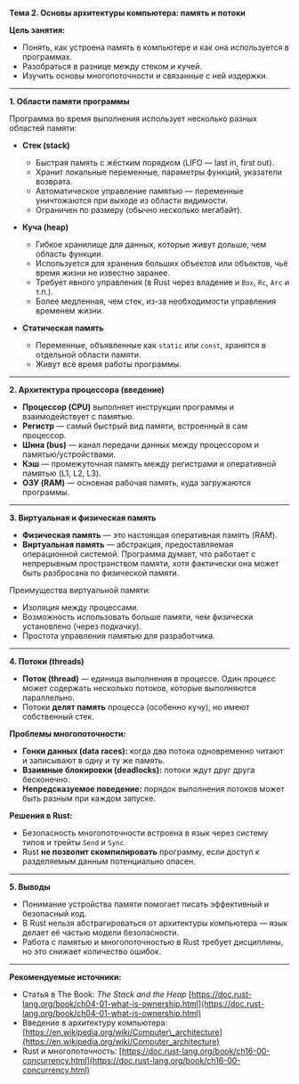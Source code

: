 **Тема 2. Основы архитектуры компьютера: память и потоки**

**Цель занятия:**

* Понять, как устроена память в компьютере и как она используется в программах.
* Разобраться в разнице между стеком и кучей.
* Изучить основы многопоточности и связанные с ней издержки.

---

**1. Области памяти программы**

Программа во время выполнения использует несколько разных областей памяти:

* **Стек (stack)**

  * Быстрая память с жёстким порядком (LIFO — last in, first out).
  * Хранит локальные переменные, параметры функций, указатели возврата.
  * Автоматическое управление памятью — переменные уничтожаются при выходе из области видимости.
  * Ограничен по размеру (обычно несколько мегабайт).

* **Куча (heap)**

  * Гибкое хранилище для данных, которые живут дольше, чем область функции.
  * Используется для хранения больших объектов или объектов, чьё время жизни не известно заранее.
  * Требует явного управления (в Rust через владение и `Box`, `Rc`, `Arc` и т.п.).
  * Более медленная, чем стек, из-за необходимости управления временем жизни.

* **Статическая память**

  * Переменные, объявленные как `static` или `const`, хранятся в отдельной области памяти.
  * Живут всё время работы программы.

---

**2. Архитектура процессора (введение)**

* **Процессор (CPU)** выполняет инструкции программы и взаимодействует с памятью.
* **Регистр** — самый быстрый вид памяти, встроенный в сам процессор.
* **Шина (bus)** — канал передачи данных между процессором и памятью/устройствами.
* **Кэш** — промежуточная память между регистрами и оперативной памятью (L1, L2, L3).
* **ОЗУ (RAM)** — основная рабочая память, куда загружаются программы.

---

**3. Виртуальная и физическая память**

* **Физическая память** — это настоящая оперативная память (RAM).
* **Виртуальная память** — абстракция, предоставляемая операционной системой.
  Программа думает, что работает с непрерывным пространством памяти, хотя фактически она может быть разбросана по физической памяти.

Преимущества виртуальной памяти:

* Изоляция между процессами.
* Возможность использовать больше памяти, чем физически установлено (через подкачку).
* Простота управления памятью для разработчика.

---

**4. Потоки (threads)**

* **Поток (thread)** — единица выполнения в процессе. Один процесс может содержать несколько потоков, которые выполняются параллельно.
* Потоки **делят память** процесса (особенно кучу), но имеют собственный стек.

**Проблемы многопоточности:**

* **Гонки данных (data races):** когда два потока одновременно читают и записывают в одну и ту же память.
* **Взаимные блокировки (deadlocks):** потоки ждут друг друга бесконечно.
* **Непредсказуемое поведение:** порядок выполнения потоков может быть разным при каждом запуске.

**Решения в Rust:**

* Безопасность многопоточности встроена в язык через систему типов и трейты `Send` и `Sync`.
* Rust **не позволит скомпилировать** программу, если доступ к разделяемым данным потенциально опасен.

---

**5. Выводы**

* Понимание устройства памяти помогает писать эффективный и безопасный код.
* В Rust нельзя абстрагироваться от архитектуры компьютера — язык делает её частью модели безопасности.
* Работа с памятью и многопоточностью в Rust требует дисциплины, но это снижает количество ошибок.

---

**Рекомендуемые источники:**

* Статья в The Book: *The Stack and the Heap*
  [https://doc.rust-lang.org/book/ch04-01-what-is-ownership.html](https://doc.rust-lang.org/book/ch04-01-what-is-ownership.html)
* Введение в архитектуру компьютера:
  [https://en.wikipedia.org/wiki/Computer\_architecture](https://en.wikipedia.org/wiki/Computer_architecture)
* Rust и многопоточность:
  [https://doc.rust-lang.org/book/ch16-00-concurrency.html](https://doc.rust-lang.org/book/ch16-00-concurrency.html)